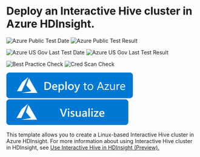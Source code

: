 # Deploy an Interactive Hive cluster in Azure HDInsight.

![Azure Public Test Date](https://azurequickstartsservice.blob.core.windows.net/badges/101-hdinsight-interactive-hive/PublicLastTestDate.svg)
![Azure Public Test Result](https://azurequickstartsservice.blob.core.windows.net/badges/101-hdinsight-interactive-hive/PublicDeployment.svg)

![Azure US Gov Last Test Date](https://azurequickstartsservice.blob.core.windows.net/badges/101-hdinsight-interactive-hive/FairfaxLastTestDate.svg)
![Azure US Gov Last Test Result](https://azurequickstartsservice.blob.core.windows.net/badges/101-hdinsight-interactive-hive/FairfaxDeployment.svg)

![Best Practice Check](https://azurequickstartsservice.blob.core.windows.net/badges/101-hdinsight-interactive-hive/BestPracticeResult.svg)
![Cred Scan Check](https://azurequickstartsservice.blob.core.windows.net/badges/101-hdinsight-interactive-hive/CredScanResult.svg)

[![Deploy To Azure](https://raw.githubusercontent.com/Azure/azure-quickstart-templates/master/1-CONTRIBUTION-GUIDE/images/deploytoazure.svg?sanitize=true)](https://portal.azure.com/#create/Microsoft.Template/uri/https%3A%2F%2Fraw.githubusercontent.com%2FAzure%2Fazure-quickstart-templates%2Fmaster%2F101-hdinsight-interactive-hive%2Fazuredeploy.json)
[![Visualize](https://raw.githubusercontent.com/Azure/azure-quickstart-templates/master/1-CONTRIBUTION-GUIDE/images/visualizebutton.svg?sanitize=true)](http://armviz.io/#/?load=https%3A%2F%2Fraw.githubusercontent.com%2FAzure%2Fazure-quickstart-templates%2Fmaster%2F101-hdinsight-interactive-hive%2Fazuredeploy.json)

This template allows you to create a Linux-based Interactive Hive cluster in
Azure HDInsight. For more information about using Interactive Hive cluster in
HDInsight, see
<a href="https://docs.microsoft.com/azure/hdinsight/hdinsight-hadoop-use-interactive-hive">Use
Interactive Hive in HDInsight (Preview).
